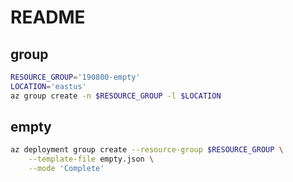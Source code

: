 # README

## group
```bash
RESOURCE_GROUP='190800-empty'
LOCATION='eastus'
az group create -n $RESOURCE_GROUP -l $LOCATION
```

## empty
```bash
az deployment group create --resource-group $RESOURCE_GROUP \
    --template-file empty.json \
    --mode 'Complete'
```

